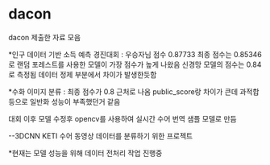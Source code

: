 # dacon
dacon 제출한 자료 모음

*인구 데이터 기반 소득 예측 경진대회 : 우승자님 점수 0.87733
최종 점수는 0.85346로 랜덤 포레스트를 사용한 모델이 가장 점수가 높게 나왔음
신경망 모델의 점수는 0.84로 측정됨
데이터 정제 부분에서 차이가 발생한듯함

*수화 이미지 분류 :
최종 점수가 0.8 근처로 나옴
public_score랑 차이가 큰데 과적합등으로 일반화 성능이 부족했던거 같음

대회 이후 모델 수정후 opencv를 사용하여 실시간 수어 번역 샘플 모델로 만듬


--3DCNN
KETI 수어 동영상 데이터를 분류하기 위한 프로젝트

*현재는 모델 성능을 위해 데이터 전처리 작업 진행중


